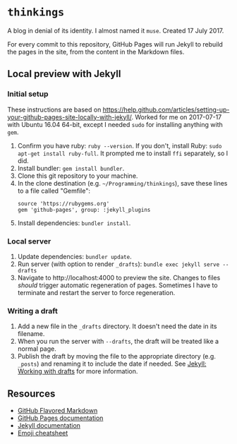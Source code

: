 # `thinkings`

A blog in denial of its identity. I almost named it `muse`. Created 17 July 2017.

For every commit to this repository, GitHub Pages will run Jekyll to rebuild the pages in the site, from the content in the Markdown files.

## Local preview with Jekyll

### Initial setup
These instructions are based on https://help.github.com/articles/setting-up-your-github-pages-site-locally-with-jekyll/. Worked for me on 2017-07-17 with Ubuntu 16.04 64-bit, except I needed `sudo` for installing anything with `gem`.
1. Confirm you have ruby: `ruby --version`. If you don't, install Ruby: `sudo apt-get install ruby-full`. It prompted me to install `ffi` separately, so I did. 
2. Install bundler: `gem install bundler`.
3. Clone this git repository to your machine.
3. In the clone destination (e.g. `~/Programming/thinkings`), save these lines to a file called "Gemfile":
    ```
    source 'https://rubygems.org'
    gem 'github-pages', group: :jekyll_plugins
    ```
4. Install dependencies: `bundler install`.

### Local server
1. Update dependencies: `bundler update`.
2. Run server (with option to render `_drafts`): `bundle exec jekyll serve --drafts`
3. Navigate to http://localhost:4000 to preview the site.
Changes to files _should_ trigger automatic regeneration of pages. Sometimes I have to terminate and restart the server to force regeneration.

### Writing a draft
1. Add a new file in the `_drafts` directory. It doesn't need the date in its filename.
2. When you run the server with `--drafts`, the draft will be treated like a normal page.
3. Publish the draft by moving the file to the appropriate directory (e.g. `_posts`) and renaming it to include the date if needed.
See [Jekyll: Working with drafts](https://jekyllrb.com/docs/drafts/) for more information.

## Resources
- [GitHub Flavored Markdown](https://guides.github.com/features/mastering-markdown/)
- [GitHub Pages documentation](https://help.github.com/categories/github-pages-basics/)
- [Jekyll documentation](https://jekyllrb.com/docs/home/)
- [Emoji cheatsheet](https://www.webpagefx.com/tools/emoji-cheat-sheet/)

